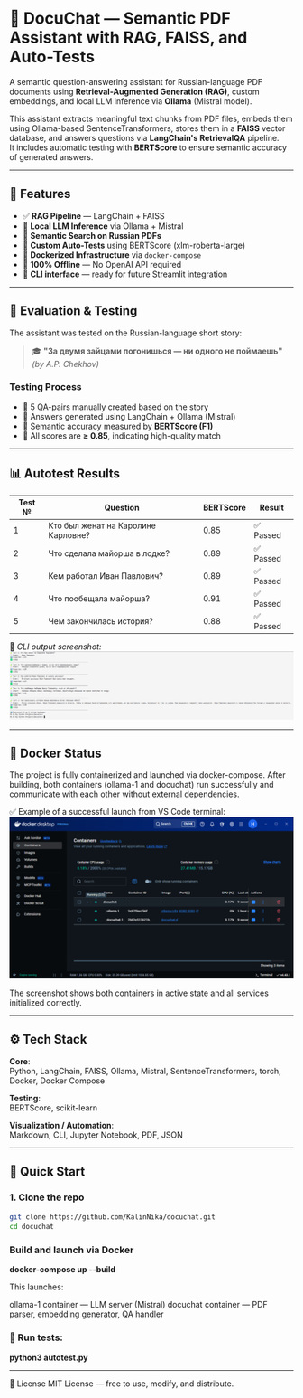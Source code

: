 # 🧠 DocuChat — Semantic PDF Assistant with RAG, FAISS, and Auto-Tests

A semantic question-answering assistant for Russian-language PDF documents using **Retrieval-Augmented Generation (RAG)**, custom embeddings, and local LLM inference via **Ollama** (Mistral model).

This assistant extracts meaningful text chunks from PDF files, embeds them using Ollama-based SentenceTransformers, stores them in a **FAISS** vector database, and answers questions via **LangChain's RetrievalQA** pipeline.  
It includes automatic testing with **BERTScore** to ensure semantic accuracy of generated answers.

---

## 📌 Features

- ✅ **RAG Pipeline** — LangChain + FAISS
- 🔗 **Local LLM Inference** via Ollama + Mistral
- 📄 **Semantic Search on Russian PDFs**
- 🧪 **Custom Auto-Tests** using BERTScore (xlm-roberta-large)
- 🐳 **Dockerized Infrastructure** via `docker-compose`
- 📂 **100% Offline** — No OpenAI API required
- 🔐 **CLI interface** — ready for future Streamlit integration

---

## 🧪 Evaluation & Testing

The assistant was tested on the Russian-language short story:

> 🎓 **"За двумя зайцами погонишься — ни одного не поймаешь"**  
> *(by A.P. Chekhov)*

### Testing Process

- 📌 5 QA-pairs manually created based on the story  
- 📌 Answers generated using LangChain + Ollama (Mistral)  
- 📌 Semantic accuracy measured by **BERTScore (F1)**  
- 📌 All scores are **≥ 0.85**, indicating high-quality match

---

## 📊 Autotest Results

| Test № | Question                                  | BERTScore | Result     |
|--------|-------------------------------------------|-----------|------------|
| 1      | Кто был женат на Каролине Карловне?       | 0.85      | ✅ Passed   |
| 2      | Что сделала майорша в лодке?              | 0.89      | ✅ Passed   |
| 3      | Кем работал Иван Павлович?                | 0.89      | ✅ Passed   |
| 4      | Что пообещала майорша?                    | 0.91      | ✅ Passed   |
| 5      | Чем закончилась история?                  | 0.88      | ✅ Passed   |

📸 _CLI output screenshot:_  
![Test Results Screenshot](Tests.png)

---

## 🐳 Docker Status
The project is fully containerized and launched via docker-compose. After building, both containers (ollama-1 and docuchat) run successfully and communicate with each other without external dependencies.

✅ Example of a successful launch from VS Code terminal:
![DockerScreenshot](docker1.png)

The screenshot shows both containers in active state and all services initialized correctly.

---

## ⚙️ Tech Stack

**Core**:  
Python, LangChain, FAISS, Ollama, Mistral, SentenceTransformers, torch, Docker, Docker Compose

**Testing**:  
BERTScore, scikit-learn

**Visualization / Automation**:  
Markdown, CLI, Jupyter Notebook, PDF, JSON

---

## 🚀 Quick Start

### 1. Clone the repo

```bash
git clone https://github.com/KalinNika/docuchat.git
cd docuchat
```

### Build and launch via Docker
**docker-compose up --build**

This launches:

ollama-1 container — LLM server (Mistral)
docuchat container — PDF parser, embedding generator, QA handler

### 🧪 Run tests:
**python3 autotest.py**

---

📜 License
MIT License — free to use, modify, and distribute.


